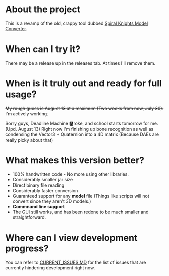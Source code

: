 # About the project
This is a revamp of the old, crappy tool dubbed [Spiral Knights Model Converter](https://github.com/XanTheDragon/Spiral-Knights-Model-Converter).

# When can I try it?
There may be a release up in the releases tab. At times I'll remove them.

# When is it truly out and ready for full usage?
~~My rough guess is August 13 at a maximum (Two weeks from now, July 30). I'm actively working.~~

Sorry guys, Deadline Machine 🅱roke, and school starts tomorrow for me. (Upd. August 13) Right now I'm finishing up bone recognition as well as condensing the Vector3 + Quaternion into a 4D matrix (Because DAEs are really picky about that)

# What makes this version better?

* 100% handwritten code - No more using other libraries.
 * Considerably smaller jar size
* Direct binary file reading
 * Considerably faster conversion
 * Guaranteed support for any **model** file (Things like scripts will not convert since they aren't 3D models.)
* **Commnand line support**
* The GUI still works, and has been redone to be much smaller and straightforward.

# Where can I view development progress? 

You can refer to [CURRENT_ISSUES.MD](https://github.com/XanTheDragon/Spiral-Knights-Animator-Tools/blob/master/CURRENT_ISSUES.md) for the list of issues that are currently hindering development right now.
